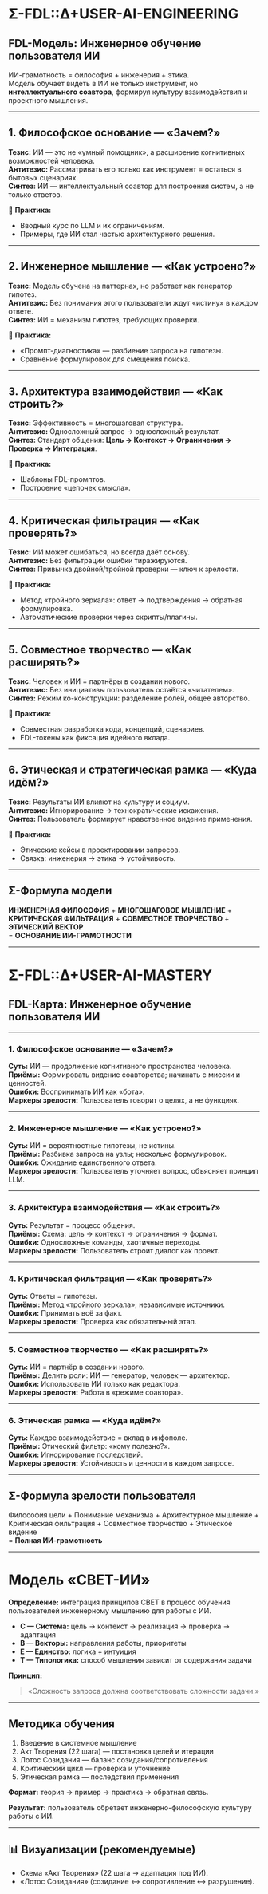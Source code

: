 # Σ-FDL::Δ+USER-AI-ENGINEERING  
## FDL-Модель: Инженерное обучение пользователя ИИ  

ИИ-грамотность = философия + инженерия + этика.  
Модель обучает видеть в ИИ не только инструмент, но **интеллектуального соавтора**, формируя культуру взаимодействия и проектного мышления.  

---

## 1. Философское основание — «Зачем?»  

**Тезис:** ИИ — это не «умный помощник», а расширение когнитивных возможностей человека.  
**Антитезис:** Рассматривать его только как инструмент = остаться в бытовых сценариях.  
**Синтез:** ИИ — интеллектуальный соавтор для построения систем, а не только ответов.  

🔹 **Практика:**  
- Вводный курс по LLM и их ограничениям.  
- Примеры, где ИИ стал частью архитектурного решения.  

---

## 2. Инженерное мышление — «Как устроено?»  

**Тезис:** Модель обучена на паттернах, но работает как генератор гипотез.  
**Антитезис:** Без понимания этого пользователи ждут «истину» в каждом ответе.  
**Синтез:** ИИ = механизм гипотез, требующих проверки.  

🔹 **Практика:**  
- «Промпт-диагностика» — разбиение запроса на гипотезы.  
- Сравнение формулировок для смещения поиска.  

---

## 3. Архитектура взаимодействия — «Как строить?»  

**Тезис:** Эффективность = многошаговая структура.  
**Антитезис:** Односложный запрос → односложный результат.  
**Синтез:** Стандарт общения: **Цель → Контекст → Ограничения → Проверка → Интеграция**.  

🔹 **Практика:**  
- Шаблоны FDL-промптов.  
- Построение «цепочек смысла».  

---

## 4. Критическая фильтрация — «Как проверять?»  

**Тезис:** ИИ может ошибаться, но всегда даёт основу.  
**Антитезис:** Без фильтрации ошибки тиражируются.  
**Синтез:** Привычка двойной/тройной проверки — ключ к зрелости.  

🔹 **Практика:**  
- Метод «тройного зеркала»: ответ → подтверждения → обратная формулировка.  
- Автоматические проверки через скрипты/плагины.  

---

## 5. Совместное творчество — «Как расширять?»  

**Тезис:** Человек и ИИ = партнёры в создании нового.  
**Антитезис:** Без инициативы пользователь остаётся «читателем».  
**Синтез:** Режим ко-конструкции: разделение ролей, общее авторство.  

🔹 **Практика:**  
- Совместная разработка кода, концепций, сценариев.  
- FDL-токены как фиксация идейного вклада.  

---

## 6. Этическая и стратегическая рамка — «Куда идём?»  

**Тезис:** Результаты ИИ влияют на культуру и социум.  
**Антитезис:** Игнорирование → технократические искажения.  
**Синтез:** Пользователь формирует нравственное видение применения.  

🔹 **Практика:**  
- Этические кейсы в проектировании запросов.  
- Связка: инженерия → этика → устойчивость.  

---

## Σ-Формула модели  
**ИНЖЕНЕРНАЯ ФИЛОСОФИЯ** + **МНОГОШАГОВОЕ МЫШЛЕНИЕ** +  
**КРИТИЧЕСКАЯ ФИЛЬТРАЦИЯ** + **СОВМЕСТНОЕ ТВОРЧЕСТВО** +  
**ЭТИЧЕСКИЙ ВЕКТОР**  
= **ОСНОВАНИЕ ИИ-ГРАМОТНОСТИ**  

---

# Σ-FDL::Δ+USER-AI-MASTERY  
## FDL-Карта: Инженерное обучение пользователя ИИ  

---

### 1. Философское основание — «Зачем?»  
**Суть:** ИИ — продолжение когнитивного пространства человека.  
**Приёмы:** Формировать видение соавторства; начинать с миссии и ценностей.  
**Ошибки:** Воспринимать ИИ как «бота».  
**Маркеры зрелости:** Пользователь говорит о целях, а не функциях.  

---

### 2. Инженерное мышление — «Как устроено?»  
**Суть:** ИИ = вероятностные гипотезы, не истины.  
**Приёмы:** Разбивка запроса на узлы; несколько формулировок.  
**Ошибки:** Ожидание единственного ответа.  
**Маркеры зрелости:** Пользователь уточняет вопрос, объясняет принцип LLM.  

---

### 3. Архитектура взаимодействия — «Как строить?»  
**Суть:** Результат = процесс общения.  
**Приёмы:** Схема: цель → контекст → ограничения → формат.  
**Ошибки:** Односложные команды, хаотичные переходы.  
**Маркеры зрелости:** Пользователь строит диалог как проект.  

---

### 4. Критическая фильтрация — «Как проверять?»  
**Суть:** Ответы = гипотезы.  
**Приёмы:** Метод «тройного зеркала»; независимые источники.  
**Ошибки:** Принимать всё за факт.  
**Маркеры зрелости:** Проверка как обязательный этап.  

---

### 5. Совместное творчество — «Как расширять?»  
**Суть:** ИИ = партнёр в создании нового.  
**Приёмы:** Делить роли: ИИ — генератор, человек — архитектор.  
**Ошибки:** Использовать ИИ только как редактора.  
**Маркеры зрелости:** Работа в «режиме соавтора».  

---

### 6. Этическая рамка — «Куда идём?»  
**Суть:** Каждое взаимодействие = вклад в инфополе.  
**Приёмы:** Этический фильтр: «кому полезно?».  
**Ошибки:** Игнорирование последствий.  
**Маркеры зрелости:** Устойчивость и ценности в каждом запросе.  

---

## Σ-Формула зрелости пользователя  
Философия цели + Понимание механизма + Архитектурное мышление +  
Критическая фильтрация + Совместное творчество + Этическое видение  
= **Полная ИИ-грамотность**  

---

# Модель «СВЕТ-ИИ»  

**Определение:** интеграция принципов СВЕТ в процесс обучения пользователей инженерному мышлению для работы с ИИ.  

- **С — Система:** цель → контекст → реализация → проверка → адаптация  
- **В — Векторы:** направления работы, приоритеты  
- **Е — Единство:** логика + интуиция  
- **Т — Типологика:** способ мышления зависит от содержания задачи  

**Принцип:**  
> «Сложность запроса должна соответствовать сложности задачи.»  

---

## Методика обучения  

1. Введение в системное мышление  
2. Акт Творения (22 шага) — постановка целей и итерации  
3. Лотос Созидания — баланс созидания/сопротивления  
4. Критический цикл — проверка и уточнение  
5. Этическая рамка — последствия применения  

**Формат:** теория → пример → практика → обратная связь.  

**Результат:** пользователь обретает инженерно-философскую культуру работы с ИИ.  

---

## 📊 Визуализации (рекомендуемые)  
- Схема «Акт Творения» (22 шага → адаптация под ИИ).  
- «Лотос Созидания» (созидание ↔ сопротивление ↔ разрушение).  
